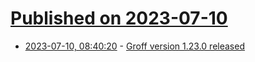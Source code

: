 # [Published on 2023-07-10](index.md)

* [2023-07-10, 08:40:20](https://lobste.rs/s/2kmua0/groff_version_1_23_0_released) - [Groff version 1.23.0 released](https://lists.gnu.org/archive/html/groff/2023-07/msg00051.html)
